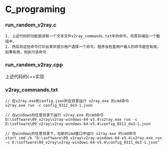 # C_programing

### run_random_v2ray.c
 
```
1. 上述代码的功能是读取一个文本文件v2ray_commands.txt中的命令，将其存储在一个数组中，
2. 然后将这些命令打印出来并提示用户选择一个命令。程序会检查用户输入的命令是否有效，如果有效，则执行该命令
```

### run_random_v2ray.cpp
上述代码的c++实现

### v2ray_commands.txt

```
// 在v2ray.exe和config.json所在目录运行 v2ray.exe 的cmd命令
v2ray.exe run -c config_0311_do3-1.json         

// 在windows的任意目录下运行 v2ray.exe 的cmd命令
D:\software\09_v2ray\v2ray-windows-64-v5.4\v2ray.exe run -c D:\software\09_v2ray\v2ray-windows-64-v5.4\config_0311_do3-1.json

// 在windows的任意目录下，在新的cmd窗口中运行 v2ray.exe 的cmd命令
start cmd /k "D:\software\09_v2ray\v2ray-windows-64-v5.4\v2ray.exe run -c D:\software\09_v2ray\v2ray-windows-64-v5.4\config_0311_do3-1.json"
```
